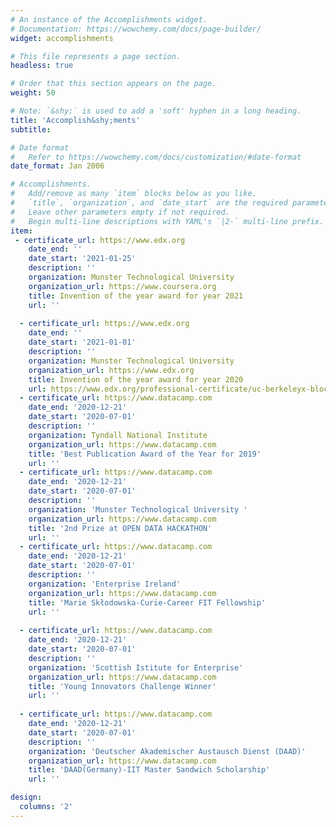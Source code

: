 ```yaml
---
# An instance of the Accomplishments widget.
# Documentation: https://wowchemy.com/docs/page-builder/
widget: accomplishments

# This file represents a page section.
headless: true

# Order that this section appears on the page.
weight: 50

# Note: `&shy;` is used to add a 'soft' hyphen in a long heading.
title: 'Accomplish&shy;ments'
subtitle:

# Date format
#   Refer to https://wowchemy.com/docs/customization/#date-format
date_format: Jan 2006

# Accomplishments.
#   Add/remove as many `item` blocks below as you like.
#   `title`, `organization`, and `date_start` are the required parameters.
#   Leave other parameters empty if not required.
#   Begin multi-line descriptions with YAML's `|2-` multi-line prefix.
item:
 - certificate_url: https://www.edx.org
    date_end: ''
    date_start: '2021-01-25'
    description: ''
    organization: Munster Technological University 
    organization_url: https://www.coursera.org
    title: Invention of the year award for year 2021
    url: ''
    
  - certificate_url: https://www.edx.org
    date_end: ''
    date_start: '2021-01-01'
    description: ''
    organization: Munster Technological University 
    organization_url: https://www.edx.org
    title: Invention of the year award for year 2020
    url: https://www.edx.org/professional-certificate/uc-berkeleyx-blockchain-fundamentals
  - certificate_url: https://www.datacamp.com
    date_end: '2020-12-21'
    date_start: '2020-07-01'
    description: ''
    organization: Tyndall National Institute
    organization_url: https://www.datacamp.com
    title: 'Best Publication Award of the Year for 2019'
    url: ''
  - certificate_url: https://www.datacamp.com
    date_end: '2020-12-21'
    date_start: '2020-07-01'
    description: ''
    organization: 'Munster Technological University '
    organization_url: https://www.datacamp.com
    title: '2nd Prize at OPEN DATA HACKATHON'
    url: ''
  - certificate_url: https://www.datacamp.com
    date_end: '2020-12-21'
    date_start: '2020-07-01'
    description: ''
    organization: 'Enterprise Ireland'
    organization_url: https://www.datacamp.com
    title: 'Marie Skłodowska-Curie-Career FIT Fellowship'
    url: ''
    
  - certificate_url: https://www.datacamp.com
    date_end: '2020-12-21'
    date_start: '2020-07-01'
    description: ''
    organization: 'Scottish Istitute for Enterprise'
    organization_url: https://www.datacamp.com
    title: 'Young Innovators Challenge Winner'
    url: ''
    
  - certificate_url: https://www.datacamp.com
    date_end: '2020-12-21'
    date_start: '2020-07-01'
    description: ''
    organization: 'Deutscher Akademischer Austausch Dienst (DAAD)'
    organization_url: https://www.datacamp.com
    title: 'DAAD(Germany)-IIT Master Sandwich Scholarship'
    url: ''

design:
  columns: '2'
---
```

